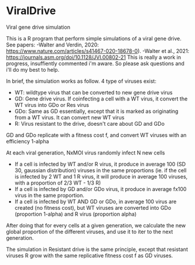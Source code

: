 # ViralDrive
Viral gene drive simulation

This is a R program that perform simple simulations of a viral gene drive. See papers:
-Walter and Verdin, 2020: https://www.nature.com/articles/s41467-020-18678-0).
-Walter et al., 2021: https://journals.asm.org/doi/10.1128/JVI.00802-21
This is really a work in progress, insuffiently commented i'm aware. So please ask questions and i'll do my best to help.

In brief, the simulation works as follow.
4 type of viruses exist:
- WT: wildtype virus that can be converted to new gene drive virus
- GD: Gene drive virus. If coinfecting a cell with a WT virus, it convert the WT virus into GDo or Res virus
- GDo: Same as GD essentially, except that it is marked as originating from a WT virus. It can convert new WT virus
- R: Virus resistant to the drive, doesn't care about GD and GDo

GD and GDo replicate with a fitness cost f, and convert WT viruses with an efficiency 1-alpha

At each viral generation, NxMOI virus randomly infect N new cells
- If a cell is infected by WT and/or R virus, it produce in average 100 (SD 30, gaussian distribution) viruses in the same proportions (ie. if the cell is infected by 2 WT and 1 R virus, it will produce in average 100 viruses, with a proportion of 2/3 WT - 1/3 R) 
- If a cell is infected by GD and/or GDo virus, it produce in average fx100 virus in the same proportion. 
- If a cell is infected by WT AND GD or GDo, in average 100 virus are created (no fitness cost), but WT viruses are converted into GDo (proportion 1-alpha) and R virus (proportion alpha)

After doing that for every cells at a given generation, we calculate the new global proportion of the different viruses, and use it to iter to the next generation.  

The simulation in Resistant drive is the same principle, except that resistant viruses R grow with the same replicative fitness cost f as GD viruses.
